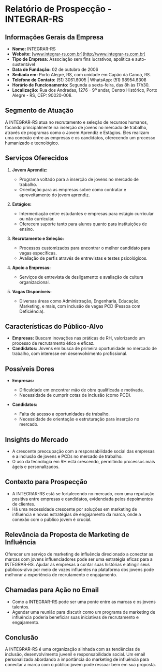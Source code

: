 # Relatório de Prospecção - INTEGRAR-RS

## Informações Gerais da Empresa
- **Nome:** INTEGRAR-RS
- **Website:** [www.integrar-rs.com.br](http://www.integrar-rs.com.br)
- **Tipo de Empresa:** Associação sem fins lucrativos, apolítica e auto-sustentável
- **Data de Fundação:** 02 de outubro de 2006
- **Sediada em:** Porto Alegre, RS, com unidade em Capão da Canoa, RS.
- **Telefone de Contato:** (51) 3061.6005 | WhatsApp: (51) 98954.6308
- **Horário de Funcionamento:** Segunda a sexta-feira, das 8h às 17h30.
- **Localização:** Rua dos Andradas, 1276 - 9º andar, Centro Histórico, Porto Alegre - RS, CEP: 90020-008.

## Segmento de Atuação
A INTEGRAR-RS atua no recrutamento e seleção de recursos humanos, focando principalmente na inserção de jovens no mercado de trabalho, através de programas como o Jovem Aprendiz e Estágios. Eles realizam uma conexão entre as empresas e os candidatos, oferecendo um processo humanizado e tecnológico.

## Serviços Oferecidos
1. **Jovem Aprendiz:**
   - Programa voltado para a inserção de jovens no mercado de trabalho.
   - Orientação para as empresas sobre como contratar e aproveitamento do jovem aprendiz.

2. **Estágios:**
   - Intermediação entre estudantes e empresas para estágio curricular ou não curricular.
   - Oferecem suporte tanto para alunos quanto para instituições de ensino.

3. **Recrutamento e Seleção:**
   - Processos customizados para encontrar o melhor candidato para vagas específicas.
   - Avaliação de perfis através de entrevistas e testes psicológicos.

4. **Apoio a Empresas:**
   - Serviços de entrevista de desligamento e avaliação de cultura organizacional.

5. **Vagas Disponíveis:**
   - Diversas áreas como Administração, Engenharia, Educação, Marketing, e mais, com inclusão de vagas PCD (Pessoa com Deficiência).

## Características do Público-Alvo
- **Empresas:** Buscam inovações nas práticas de RH, valorizando um processo de recrutamento ético e eficaz.
- **Candidatos:** Jovens em busca de primeira oportunidade no mercado de trabalho, com interesse em desenvolvimento profissional.

## Possíveis Dores
- **Empresas:**
  - Dificuldade em encontrar mão de obra qualificada e motivada.
  - Necessidade de cumprir cotas de inclusão (como PCD).
  
- **Candidatos:**
  - Falta de acesso a oportunidades de trabalho.
  - Necessidade de orientação e estruturação para inserção no mercado.

## Insights do Mercado
- A crescente preocupação com a responsabilidade social das empresas e a inclusão de jovens e PCDs no mercado de trabalho.
- O uso da tecnologia em RH está crescendo, permitindo processos mais ágeis e personalizados.

## Contexto para Prospecção
- A INTEGRAR-RS está se fortalecendo no mercado, com uma reputação positiva entre empresas e candidatos, evidenciada pelos depoimentos de clientes.
- Há uma necessidade crescente por soluções em marketing de influência e novas estratégias de engajamento da marca, onde a conexão com o público jovem é crucial.

## Relevância da Proposta de Marketing de Influência
Oferecer um serviço de marketing de influência direcionado a conectar as marcas com jovens influenciadores pode ser uma estratégia eficaz para a INTEGRAR-RS. Ajudar as empresas a contar suas histórias e atingir seus públicos-alvo por meio de vozes influentes na plataforma dos jovens pode melhorar a experiência de recrutamento e engajamento.

## Chamadas para Ação no Email
- Como a INTEGRAR-RS pode ser uma ponte entre as marcas e os jovens talentos.
- Agendar uma reunião para discutir como um programa de marketing de influência poderia beneficiar suas iniciativas de recrutamento e engajamento.

## Conclusão
A INTEGRAR-RS é uma organização alinhada com as tendências de inclusão, desenvolvimento juvenil e responsabilidade social. Um email personalizado abordando a importância do marketing de influência para conectar a marca com o público jovem pode ressoar bem em sua proposta.